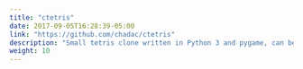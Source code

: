 ```yaml
---
title: "ctetris"
date: 2017-09-05T16:28:39-05:00
link: "https://github.com/chadac/ctetris"
description: "Small tetris clone written in Python 3 and pygame, can be played inside Docker."
weight: 10
---
```

